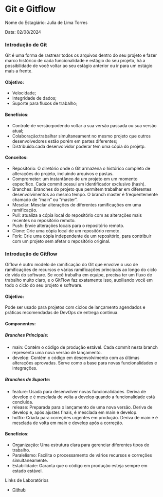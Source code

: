 # Git e Gitflow

Nome do Estagiário: Julia de Lima Torres

Data: 02/08/2024


### Introdução de Git 
Git é uma forma de rastrear todos os arquivos dentro do seu projeto e fazer marco histórico de cada funcionalidade e estágio do seu projeto, há a possibilidade de você voltar ao seu estágio anterior ou ir para um estágio mais a frente.

#### Objetivo: 
* Velocidade;
* Integridade de dados;
* Suporte para fluxos de trabalho;

#### Benefícios:
* Controle de versão:podendo voltar a sua versão passada ou sua versão atual;
* Colaboração:trabalhar simultaneament no mesmo projeto que outros desenvolvedores estão porém em partes diferentes;
* Distribuído:cada desenvolvidor poderar tem uma cópia do projetp.

#### Conceitos:
* Repositório: O diretório onde o Git armazena o histórico completo de alterações do projeto, incluindo arquivos e pastas.
* Comprometer: um instantâneo de um projeto em um momento específico. Cada commit possui um identificador exclusivo (hash).
* Branches: Branches do projeto que permitem trabalhar em diferentes desenvolvimentos ao mesmo tempo. O branch master é frequentemente chamado de “main” ou “master”.
* Mesclar: Mesclar alterações de diferentes ramificações em uma ramificação.
* Pull: atualiza a cópia local do repositório com as alterações mais recentes no repositório remoto.
* Push: Envie alterações locais para o repositório remoto.
* Clone: ​​Crie uma cópia local de um repositório remoto.
* Fork: Crie uma cópia independente de um repositório, para contribuir com um projeto sem afetar o repositório original.


### Introdução de Gitflow
Giflow é outro modelo de ramificação do Git que envolve o uso de ramificações de recursos e várias ramificações principais ao longo do ciclo de vida do software. Se você trabalha em equipe, precisa ter um fluxo de trabalho muito claro, e o GitFlow faz exatamente isso, auxiliando você em todo o ciclo do seu projeto e software.

#### Objetivo:
Pode ser usado para projetos com ciclos de lançamento agendados e práticas recomendadas de DevOps de entrega contínua.

#### Componentes:
##### Branches Principais:
* main: Contém o código de produção estável. Cada commit nesta branch representa uma nova versão de lançamento.
* develop: Contém o código em desenvolvimento com as últimas alterações aprovadas. Serve como a base para novas funcionalidades e integrações.
##### Branches de Suporte:
* feature: Usada para desenvolver novas funcionalidades. Deriva de develop e é mesclada de volta a develop quando a funcionalidade está concluída.
* release: Preparada para o lançamento de uma nova versão. Deriva de develop e, após ajustes finais, é mesclada em main e develop.
* hotfix: Criada para correções urgentes em produção. Deriva de main e é mesclada de volta em main e develop após a correção.

#### Benefícios:
* Organização: Uma estrutura clara para gerenciar diferentes tipos de trabalho.
* Paralelismo: Facilita o processamento de vários recursos e correções simultaneamente.
* Estabilidade: Garanta que o código em produção esteja sempre em estado estável.

Links de Laboratórios 
* [Github](<https://github.com/2RP-Squad404/Data_Science/blob/main/wiki/subpages/git.md>)
